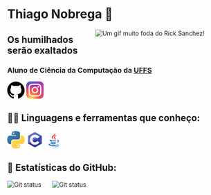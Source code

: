 # Thiago Nobrega 👋


<img src="https://media4.giphy.com/media/SvGFA2WF9IP0WjmzvE/giphy.gif" title="Um gif muito foda do Rick Sanchez!"
    align="right"  width="300px">

<h2>Os humilhados serão exaltados </h2>

<h3>Aluno de Ciência da Computação da <a href="https://www.uffs.edu.br/">UFFS</a></h3>

[<img src="./github.png" width="40" height="40">](https://github.com/thnobrega)
[<img src="./insta.png" width="40" height="40">](https://www.instagram.com/thiago_nobrega77/)

## 👨‍💻 Linguagens e ferramentas que conheço:

[<img src="./python.png" width="40" height="40" title="Python" alt=Python>](https://www.python.org/)
[<img src="./c.png" width="40" height="40" title="C" alt=C>](https://www.learn-c.org/)
[<img src="./java.png" width="40" height="40" title="Java" alt=Java>](https://www.java.com/pt-BR/)

## 🧮 Estatísticas do GitHub:

<img src="https://github-readme-stats.vercel.app/api?username=thnobrega&show_icons=true&hide_border=true&theme=dark"
alt = "Git status"
title="Meu status do github"
style = "float: right; margin-left: 0px;width:400px;" />
<img src="https://github-readme-stats.vercel.app/api/top-langs/?username=thnobrega&layout=compact&hide_border=true&theme=dark"
     alt = "Git status" 
     title ="As linguagens que eu mais uso"
     style = "float: left; margin-right: 0px;" />
